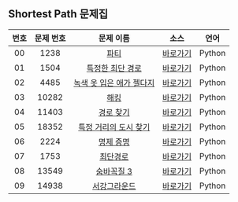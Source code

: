 ## Shortest Path 문제집

| 번호  | 문제 번호 |                            문제 이름                             |         소스         |  언어  |
| :---: | :-------: | :--------------------------------------------------------------: | :------------------: | :----: |
|  00   |   1238    |           [파티](https://www.acmicpc.net/problem/1238)           | [바로가기](../1238)  | Python |
|  01   |   1504    |     [특정한 최단 경로](https://www.acmicpc.net/problem/1504)     | [바로가기](../1504)  | Python |
|  02   |   4485    | [녹색 옷 입은 애가 젤다지](https://www.acmicpc.net/problem/4485) | [바로가기](../4485)  | Python |
|  03   |   10282   |          [해킹](https://www.acmicpc.net/problem/10282)           | [바로가기](../10282) | Python |
|  04   |   11403   |        [경로 찾기](https://www.acmicpc.net/problem/11403)        | [바로가기](../11403) | Python |
|  05   |   18352   |  [특정 거리의 도시 찾기](https://www.acmicpc.net/problem/18352)  | [바로가기](../18352) | Python |
|  06   |   2224    |        [명제 증명](https://www.acmicpc.net/problem/2224)         | [바로가기](../2224)  | Python |
|  07   |   1753    |         [최단경로](https://www.acmicpc.net/problem/1753)         | [바로가기](../1753)  | Python |
|  08   |   13549   |       [숨바꼭질 3](https://www.acmicpc.net/problem/13549)        | [바로가기](../13549) | Python |
|  09   |   14938   |      [서강그라운드](https://www.acmicpc.net/problem/14938)       | [바로가기](../14938) | Python |